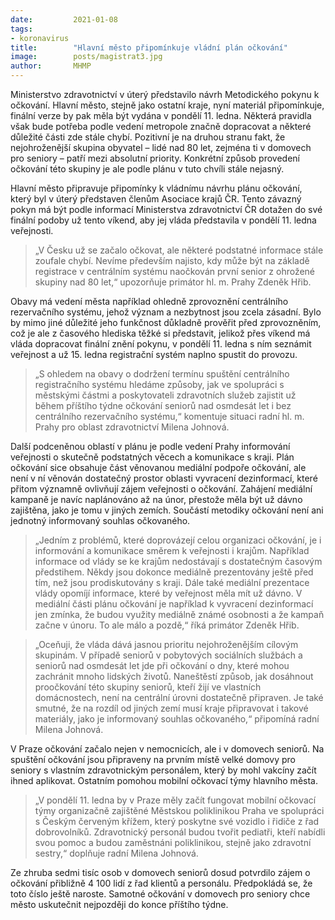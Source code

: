 ```yaml
---
date:         2021-01-08
tags:         
- koronavirus
title:        "Hlavní město připomínkuje vládní plán očkování"
image: 	      posts/magistrat3.jpg
author:       MHMP
---
```


Ministerstvo zdravotnictví v úterý představilo návrh Metodického pokynu k očkování. Hlavní město, stejně jako ostatní kraje, nyní materiál připomínkuje, finální verze by pak měla být vydána v pondělí 11. ledna. Některá pravidla však bude potřeba podle vedení metropole značně dopracovat a některé důležité části zde stále chybí. Pozitivní je na druhou stranu fakt, že nejohroženější skupina obyvatel – lidé nad 80 let, zejména ti v domovech pro seniory – patří mezi absolutní priority. Konkrétní způsob provedení očkování této skupiny je ale podle plánu v tuto chvíli stále nejasný.

Hlavní město připravuje připomínky k vládnímu návrhu plánu očkování, který byl v úterý představen členům Asociace krajů ČR. Tento závazný pokyn má být podle informací Ministerstva zdravotnictví ČR dotažen do své finální podoby už tento víkend, aby jej vláda představila v pondělí 11. ledna veřejnosti. 

> „V Česku už se začalo očkovat, ale některé podstatné informace stále zoufale chybí. Nevíme především najisto, kdy může být na základě registrace v centrálním systému naočkován první senior z ohrožené skupiny nad 80 let,“ upozorňuje primátor hl. m. Prahy Zdeněk Hřib.

Obavy má vedení města například ohledně zprovoznění centrálního rezervačního systému, jehož význam a nezbytnost jsou zcela zásadní. Bylo by mimo jiné důležité jeho funkčnost důkladně prověřit před zprovozněním, což je ale z časového hlediska těžké si představit, jelikož přes víkend má vláda dopracovat finální znění pokynu, v pondělí 11. ledna s ním seznámit veřejnost a už 15. ledna registrační systém naplno spustit do provozu. 

> „S ohledem na obavy o dodržení termínu spuštění centrálního registračního systému hledáme způsoby, jak ve spolupráci s městskými částmi a poskytovateli zdravotních služeb zajistit už během příštího týdne očkování seniorů nad osmdesát let i bez centrálního rezervačního systému,“ komentuje situaci radní hl. m. Prahy pro oblast zdravotnictví Milena Johnová.

Další podceněnou oblastí v plánu je podle vedení Prahy informování veřejnosti o skutečně podstatných věcech a komunikace s kraji. Plán očkování sice obsahuje část věnovanou mediální podpoře očkování, ale není v ní věnován dostatečný prostor oblasti vyvracení dezinformací, které přitom významně ovlivňují zájem veřejnosti o očkování. Zahájení mediální kampaně je navíc naplánováno až na únor, přestože měla být už dávno zajištěna, jako je tomu v jiných zemích. Součástí metodiky očkování není ani jednotný informovaný souhlas očkovaného.

> „Jedním z problémů, které doprovázejí celou organizaci očkování, je i informování a komunikace směrem k veřejnosti i krajům. Například informace od vlády se ke krajům nedostávají s dostatečným časovým předstihem. Někdy jsou dokonce mediálně prezentovány ještě před tím, než jsou prodiskutovány s kraji. Dále také mediální prezentace vlády opomíjí informace, které by veřejnost měla mít už dávno. V mediální části plánu očkování je například k vyvracení dezinformací jen zmínka, že budou využity mediálně známé osobnosti a že kampaň začne v únoru. To ale málo a pozdě,“ říká primátor Zdeněk Hřib.

> „Oceňuji, že vláda dává jasnou prioritu nejohroženějším cílovým skupinám. V případě seniorů v pobytových sociálních službách a seniorů nad osmdesát let jde při očkování o dny, které mohou zachránit mnoho lidských životů. Naneštěstí způsob, jak dosáhnout proočkování této skupiny seniorů, kteří žijí ve vlastních domácnostech, není na centrální úrovni dostatečně připraven. Je také smutné, že na rozdíl od jiných zemí musí kraje připravovat i takové materiály, jako je informovaný souhlas očkovaného,“ připomíná radní Milena Johnová.

V Praze očkování začalo nejen v nemocnicích, ale i v domovech seniorů. Na spuštění očkování jsou připraveny na prvním místě velké domovy pro seniory s vlastním zdravotnickým personálem, který by mohl vakcíny začít ihned aplikovat. Ostatním pomohou mobilní očkovací týmy hlavního města. 

> „V pondělí 11. ledna by v Praze měly začít fungovat mobilní očkovací týmy organizačně zajištěné Městskou poliklinikou Praha ve spolupráci s Českým červeným křížem, který poskytne své vozidlo i řidiče z řad dobrovolníků. Zdravotnický personál budou tvořit pediatři, kteří nabídli svou pomoc a budou zaměstnáni poliklinikou, stejně jako zdravotní sestry,“ doplňuje radní Milena Johnová.

Ze zhruba sedmi tisíc osob v domovech seniorů dosud potvrdilo zájem o očkování přibližně 4 100 lidí z řad klientů a personálu. Předpokládá se, že toto číslo ještě naroste. Samotné očkování v domovech pro seniory chce město uskutečnit nejpozději do konce příštího týdne.
